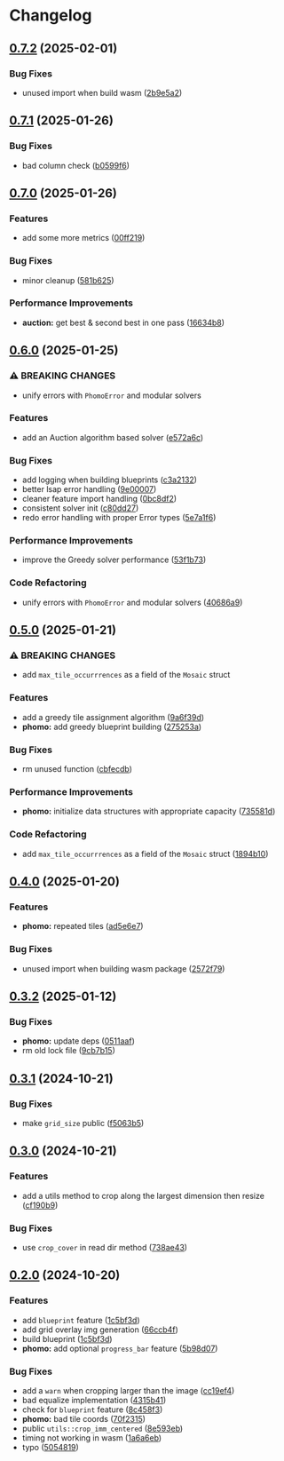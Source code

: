 # Changelog

## [0.7.2](https://github.com/loiccoyle/phomo-rs/compare/phomo-v0.7.1...phomo-v0.7.2) (2025-02-01)


### Bug Fixes

* unused import when build wasm ([2b9e5a2](https://github.com/loiccoyle/phomo-rs/commit/2b9e5a26963cc4f6a29ffe3339dd28090665c460))

## [0.7.1](https://github.com/loiccoyle/phomo-rs/compare/phomo-v0.7.0...phomo-v0.7.1) (2025-01-26)


### Bug Fixes

* bad column check ([b0599f6](https://github.com/loiccoyle/phomo-rs/commit/b0599f6d644e6b7216bfa7de89cf02a66149cece))

## [0.7.0](https://github.com/loiccoyle/phomo-rs/compare/phomo-v0.6.0...phomo-v0.7.0) (2025-01-26)


### Features

* add some more metrics ([00ff219](https://github.com/loiccoyle/phomo-rs/commit/00ff219adb1c318b1df21768ed53c6bf4f058fc6))


### Bug Fixes

* minor cleanup ([581b625](https://github.com/loiccoyle/phomo-rs/commit/581b62592d6c3883d4f6e72913aca5ad7d97fab8))


### Performance Improvements

* **auction:** get best & second best in one pass ([16634b8](https://github.com/loiccoyle/phomo-rs/commit/16634b80a4a33e56c4b33f6d89cadea5443be144))

## [0.6.0](https://github.com/loiccoyle/phomo-rs/compare/phomo-v0.5.0...phomo-v0.6.0) (2025-01-25)


### ⚠ BREAKING CHANGES

* unify errors with `PhomoError` and modular solvers

### Features

* add an Auction algorithm based solver ([e572a6c](https://github.com/loiccoyle/phomo-rs/commit/e572a6cab293e2f99a12b28679e19644f919d2af))


### Bug Fixes

* add logging when building blueprints ([c3a2132](https://github.com/loiccoyle/phomo-rs/commit/c3a2132048fafd6b26c2eb6ca536a26fb891eb2c))
* better lsap error handling ([9e00007](https://github.com/loiccoyle/phomo-rs/commit/9e00007a9ef19e46baf8e0a9ce968633e1b00bca))
* cleaner feature import handling ([0bc8df2](https://github.com/loiccoyle/phomo-rs/commit/0bc8df2edfc58f51e45c25ed781f94a23f68c6b7))
* consistent solver init ([c80dd27](https://github.com/loiccoyle/phomo-rs/commit/c80dd27f0dbea06aa7558770f075bab329eadf6e))
* redo error handling with proper Error types ([5e7a1f6](https://github.com/loiccoyle/phomo-rs/commit/5e7a1f641b0a52e812c8f7523bd5e042e20a48ee))


### Performance Improvements

* improve the Greedy solver performance ([53f1b73](https://github.com/loiccoyle/phomo-rs/commit/53f1b73d4b1da76253e1c12a9c79312f05ebf125))


### Code Refactoring

* unify errors with `PhomoError` and modular solvers ([40686a9](https://github.com/loiccoyle/phomo-rs/commit/40686a95026170e5cb481aedca6c29e53cb4504d))

## [0.5.0](https://github.com/loiccoyle/phomo-rs/compare/phomo-v0.4.0...phomo-v0.5.0) (2025-01-21)


### ⚠ BREAKING CHANGES

* add `max_tile_occurrrences` as a field of the `Mosaic` struct

### Features

* add a greedy tile assignment algorithm ([9a6f39d](https://github.com/loiccoyle/phomo-rs/commit/9a6f39dd54bcd4525e13bde72b3d263e0b3624f6))
* **phomo:** add greedy blueprint building ([275253a](https://github.com/loiccoyle/phomo-rs/commit/275253afe51513a60ee22c5d7f0b71914e887da9))


### Bug Fixes

* rm unused function ([cbfecdb](https://github.com/loiccoyle/phomo-rs/commit/cbfecdbac95ba86122b9f72d882c436798566f61))


### Performance Improvements

* **phomo:** initialize data structures with appropriate capacity ([735581d](https://github.com/loiccoyle/phomo-rs/commit/735581d258f579b861905ad2543671b16e991095))


### Code Refactoring

* add `max_tile_occurrrences` as a field of the `Mosaic` struct ([1894b10](https://github.com/loiccoyle/phomo-rs/commit/1894b10441aff5e7e88abe448593027e9cd2f443))

## [0.4.0](https://github.com/loiccoyle/phomo-rs/compare/phomo-v0.3.2...phomo-v0.4.0) (2025-01-20)


### Features

* **phomo:** repeated tiles ([ad5e6e7](https://github.com/loiccoyle/phomo-rs/commit/ad5e6e71c5ddfdb4b35703aa7781eb47ffa07183))


### Bug Fixes

* unused import when building wasm package ([2572f79](https://github.com/loiccoyle/phomo-rs/commit/2572f7976f3e2fa7556307314ddf7c06f381e94f))

## [0.3.2](https://github.com/loiccoyle/phomo-rs/compare/phomo-v0.3.1...phomo-v0.3.2) (2025-01-12)


### Bug Fixes

* **phomo:** update deps ([0511aaf](https://github.com/loiccoyle/phomo-rs/commit/0511aafcd9464f72fb1f0582c86d4a3e0f3eb142))
* rm old lock file ([9cb7b15](https://github.com/loiccoyle/phomo-rs/commit/9cb7b154e9c819b8bfa225f894645aab497d9a2e))

## [0.3.1](https://github.com/loiccoyle/phomo-rs/compare/phomo-v0.3.0...phomo-v0.3.1) (2024-10-21)


### Bug Fixes

* make `grid_size` public ([f5063b5](https://github.com/loiccoyle/phomo-rs/commit/f5063b5ab05150630dcbab100ece0dd5febc5f3a))

## [0.3.0](https://github.com/loiccoyle/phomo-rs/compare/phomo-v0.2.0...phomo-v0.3.0) (2024-10-21)


### Features

* add a utils method to crop along the largest dimension then resize ([cf190b9](https://github.com/loiccoyle/phomo-rs/commit/cf190b9abb1b0e8b82cb8221d65b5d34ad1dab12))


### Bug Fixes

* use `crop_cover` in read dir method ([738ae43](https://github.com/loiccoyle/phomo-rs/commit/738ae43e88ce67d0c57b55d42701ac860e5fc769))

## [0.2.0](https://github.com/loiccoyle/phomo-rs/compare/phomo-v0.1.0...phomo-v0.2.0) (2024-10-20)


### Features

* add `blueprint` feature ([1c5bf3d](https://github.com/loiccoyle/phomo-rs/commit/1c5bf3d20071b7968e13f41560172d95493e7bf2))
* add grid overlay img generation ([66ccb4f](https://github.com/loiccoyle/phomo-rs/commit/66ccb4fd94c2e26636ca05d4d21a69187cc08771))
* build blueprint ([1c5bf3d](https://github.com/loiccoyle/phomo-rs/commit/1c5bf3d20071b7968e13f41560172d95493e7bf2))
* **phomo:** add optional `progress_bar` feature ([5b98d07](https://github.com/loiccoyle/phomo-rs/commit/5b98d07934322e279ecf03b73081aefd966244b9))


### Bug Fixes

* add a `warn` when cropping larger than the image ([cc19ef4](https://github.com/loiccoyle/phomo-rs/commit/cc19ef411a37278405e440f373aecb0f90fdf06e))
* bad equalize implementation ([4315b41](https://github.com/loiccoyle/phomo-rs/commit/4315b412892aca75cfe98300447c0a5e590867b1))
* check for `blueprint` feature ([8c458f3](https://github.com/loiccoyle/phomo-rs/commit/8c458f38ffd4359bd67c81270c6210c19d2a2316))
* **phomo:** bad tile coords ([70f2315](https://github.com/loiccoyle/phomo-rs/commit/70f2315c1d2580a11aef00b933feb6a491353655))
* public `utils::crop_imm_centered` ([8e593eb](https://github.com/loiccoyle/phomo-rs/commit/8e593eb462422f9e195c3bba3a94a190f7be198a))
* timing not working in wasm ([1a6a6eb](https://github.com/loiccoyle/phomo-rs/commit/1a6a6ebac75c544f99f0d950f1dc3a38ec544b4d))
* typo ([5054819](https://github.com/loiccoyle/phomo-rs/commit/5054819891b52a3ae9bd555f16028284aa7f1f10))
